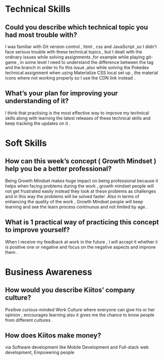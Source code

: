 # Technical Skills

## Could you describe which technical topic you had most trouble with?

I was familiar with Git version control , html , css and JavaScript ,so I didn't face serious trouble with these technical topics , but I dealt with the ordinary issues while solving assignments ,for example while playing git-game , in some level I need to understand the difference between the tag and the branch in order to fix this issue ,also while solving the Pokedex technical assignment when using Materialize CSS local set up , the material icons where not working properly so I use the CDN link instead .

## What’s your plan for improving your understanding of it?

I think that practising is the most effective way to improve my technical skills along with learning the latest releases of these technical skills and keep tracking the updates on it .

# Soft Skills

## How can this week’s concept ( Growth Mindset ) help you be a better professional?

Being Growth Mindset makes huge impact on being professional because it helps when facing problems during the work , growth mindset people will not get frustrated easily instead they look at these problems as challenges and in this way the problems will be solved faster .Also in terms of enhancing the quality of the work , Growth Mindset people will keep learning and see the learn process continuous and not limited by age .

## What is 1 practical way of practicing this concept to improve yourself?

When I receive my feedback at work in the future , I will accept it whether ii is positive one or negative and focus on the negative aspects and improve them .

# Business Awareness

## How would you describe Kiitos’ company culture?

Positive curious-minded Work Culture where everyone can give his or her opinion , encourages learning also it gives me the chance to know people from different cultures .

## How does Kiitos make money?

via Software development like Mobile Development and Full-stack web development, Empowering people
